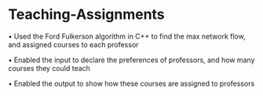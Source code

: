 # Teaching-Assignments

•	Used the Ford Fulkerson algorithm in C++ to find the max network flow, and assigned courses to each professor

•	Enabled the input to declare the preferences of professors, and how many courses they could teach

•	Enabled the output to show how these courses are assigned to professors
